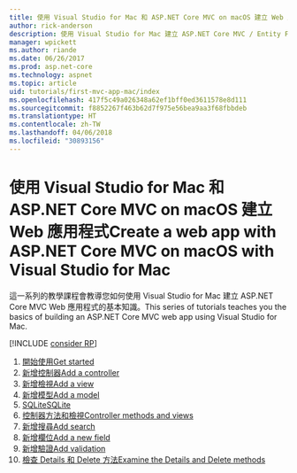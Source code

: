 ```yaml
---
title: 使用 Visual Studio for Mac 和 ASP.NET Core MVC on macOS 建立 Web 應用程式
author: rick-anderson
description: 使用 Visual Studio for Mac 建立 ASP.NET Core MVC / Entity Framework 應用程式
manager: wpickett
ms.author: riande
ms.date: 06/26/2017
ms.prod: asp.net-core
ms.technology: aspnet
ms.topic: article
uid: tutorials/first-mvc-app-mac/index
ms.openlocfilehash: 417f5c49a026348a62ef1bff0ed3611578e8d111
ms.sourcegitcommit: f8852267f463b62d7f975e56bea9aa3f68fbbdeb
ms.translationtype: HT
ms.contentlocale: zh-TW
ms.lasthandoff: 04/06/2018
ms.locfileid: "30893156"
---
```

# <a name="create-a-web-app-with-aspnet-core-mvc-on-macos-with-visual-studio-for-mac"></a><span data-ttu-id="ad574-103">使用 Visual Studio for Mac 和 ASP.NET Core MVC on macOS 建立 Web 應用程式</span><span class="sxs-lookup"><span data-stu-id="ad574-103">Create a web app with ASP.NET Core MVC on macOS with Visual Studio for Mac</span></span>

<span data-ttu-id="ad574-104">這一系列的教學課程會教導您如何使用 Visual Studio for Mac 建立 ASP.NET Core MVC Web 應用程式的基本知識。</span><span class="sxs-lookup"><span data-stu-id="ad574-104">This series of tutorials teaches you the basics of building an ASP.NET Core MVC web app using Visual Studio for Mac.</span></span> 

[!INCLUDE [consider RP](../../includes/razor.md)]

1. [<span data-ttu-id="ad574-105">開始使用</span><span class="sxs-lookup"><span data-stu-id="ad574-105">Get started</span></span>](xref:tutorials/first-mvc-app-mac/start-mvc)
1. [<span data-ttu-id="ad574-106">新增控制器</span><span class="sxs-lookup"><span data-stu-id="ad574-106">Add a controller</span></span>](xref:tutorials/first-mvc-app-mac/adding-controller)
1. [<span data-ttu-id="ad574-107">新增檢視</span><span class="sxs-lookup"><span data-stu-id="ad574-107">Add a view</span></span>](xref:tutorials/first-mvc-app-mac/adding-view)
1. [<span data-ttu-id="ad574-108">新增模型</span><span class="sxs-lookup"><span data-stu-id="ad574-108">Add a model</span></span>](xref:tutorials/first-mvc-app-mac/adding-model)
1. [<span data-ttu-id="ad574-109">SQLite</span><span class="sxs-lookup"><span data-stu-id="ad574-109">SQLite</span></span>](xref:tutorials/first-mvc-app-mac/working-with-sql)
1. [<span data-ttu-id="ad574-110">控制器方法和檢視</span><span class="sxs-lookup"><span data-stu-id="ad574-110">Controller methods and views</span></span>](xref:tutorials/first-mvc-app-mac/controller-methods-views)
1. [<span data-ttu-id="ad574-111">新增搜尋</span><span class="sxs-lookup"><span data-stu-id="ad574-111">Add search</span></span>](xref:tutorials/first-mvc-app-mac/search)
1. [<span data-ttu-id="ad574-112">新增欄位</span><span class="sxs-lookup"><span data-stu-id="ad574-112">Add a new field</span></span>](xref:tutorials/first-mvc-app-mac/new-field)
1. [<span data-ttu-id="ad574-113">新增驗證</span><span class="sxs-lookup"><span data-stu-id="ad574-113">Add validation</span></span>](xref:tutorials/first-mvc-app-mac/validation)
1. [<span data-ttu-id="ad574-114">檢查 Details 和 Delete 方法</span><span class="sxs-lookup"><span data-stu-id="ad574-114">Examine the Details and Delete methods</span></span>](xref:tutorials/first-mvc-app/details)
